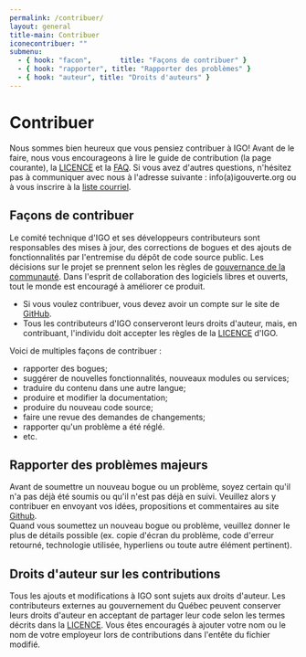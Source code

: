 ```yaml
---
permalink: /contribuer/
layout: general
title-main: Contribuer
iconecontribuer: ""
submenu:
  - { hook: "facon",       title: "Façons de contribuer" }
  - { hook: "rapporter", title: "Rapporter des problèmes" }
  - { hook: "auteur", title: "Droits d'auteurs" }
---
```



# Contribuer 
Nous sommes bien heureux que vous pensiez contribuer à IGO!
Avant de le faire, nous vous encourageons à lire le guide de contribution (la page courante), la [LICENCE](https://github.com/infra-geo-ouverte/igo/blob/master/LICENCE.txt) et la [FAQ](/site-web/faq/).
Si vous avez d'autres questions, n'hésitez pas à communiquer avec nous à l'adresse suivante : info(a)igouverte.org ou à vous inscrire à la [liste courriel](http://listes.securitepublique.gouv.qc.ca/sympa/info/igo-publique).

<a id="facon"></a>
## Façons de contribuer [<span class="octicon octicon-link"></span>](#facon)
Le comité technique d'IGO et ses développeurs contributeurs sont responsables des mises à jour, des corrections de bogues et des ajouts de fonctionnalités par l'entremise du dépôt de code source public.
Les décisions sur le projet se prennent selon les règles de  [gouvernance de la communauté](/site-web/communaute).
Dans l'esprit de collaboration des logiciels libres et ouverts, tout le monde est encouragé à améliorer ce produit.

- Si vous voulez contribuer, vous devez avoir un compte sur le site de [GitHub](http://github.com).
- Tous les contributeurs d'IGO conserveront leurs droits d'auteur, mais, en contribuant, l'individu doit accepter les règles de la [LICENCE](https://github.com/infra-geo-ouverte/igo/blob/master/LICENCE.txt) d'IGO.

Voici de multiples façons de contribuer :

- rapporter des bogues;
- suggérer de nouvelles fonctionnalités, nouveaux modules ou services;
- traduire du contenu dans une autre langue;
- produire et modifier la documentation;
- produire du nouveau code source;
- faire une revue des demandes de changements;
- rapporter qu'un problème a été réglé.
- etc.

<a id="rapporter"></a>
## Rapporter des problèmes majeurs [<span class="octicon octicon-link"></span>](#rapporter)
Avant de soumettre un nouveau bogue ou un problème, soyez certain qu'il n'a pas déjà été soumis ou qu'il n'est pas déjà en suivi. Veuillez alors y contribuer en envoyant vos idées, propositions et commentaires au site [Github](http://github.com).  
Quand vous soumettez un nouveau bogue ou problème, veuillez donner le plus de détails possible (ex. copie d'écran du problème, code d'erreur retourné, technologie utilisée, hyperliens ou toute autre élément pertinent).  


<a id="auteur"></a>
## Droits d'auteur sur les contributions [<span class="octicon octicon-link"></span>](#auteur)
Tous les ajouts et modifications à IGO sont sujets aux droits d'auteur. Les contributeurs externes au gouvernement du Québec peuvent conserver leurs droits d'auteur en acceptant de partager leur code selon les termes décrits dans la [LICENCE](https://github.com/infra-geo-ouverte/igo/blob/master/LICENCE.txt).
Vous êtes encouragés à ajouter votre nom ou le nom de votre employeur lors de contributions dans l'entête du fichier modifié.
